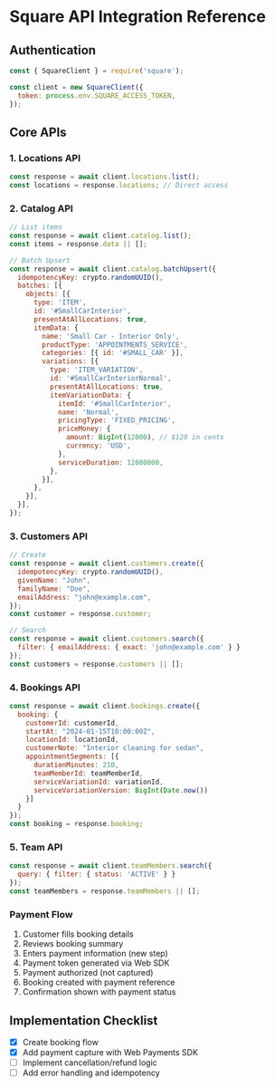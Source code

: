 # Square API Integration Reference

## Authentication

```javascript
const { SquareClient } = require('square');

const client = new SquareClient({
  token: process.env.SQUARE_ACCESS_TOKEN,
});
```

## Core APIs

### 1. Locations API
```javascript
const response = await client.locations.list();
const locations = response.locations; // Direct access
```

### 2. Catalog API
```javascript
// List items
const response = await client.catalog.list();
const items = response.data || [];

// Batch Upsert
const response = await client.catalog.batchUpsert({
  idempotencyKey: crypto.randomUUID(),
  batches: [{
    objects: [{
      type: 'ITEM',
      id: '#SmallCarInterior',
      presentAtAllLocations: true,
      itemData: {
        name: 'Small Car - Interior Only',
        productType: 'APPOINTMENTS_SERVICE',
        categories: [{ id: '#SMALL_CAR' }],
        variations: [{
          type: 'ITEM_VARIATION',
          id: '#SmallCarInteriorNormal',
          presentAtAllLocations: true,
          itemVariationData: {
            itemId: '#SmallCarInterior',
            name: 'Normal',
            pricingType: 'FIXED_PRICING',
            priceMoney: {
              amount: BigInt(12000), // $120 in cents
              currency: 'USD',
            },
            serviceDuration: 12600000,
          },
        }],
      },
    }],
  }],
});
```

### 3. Customers API
```javascript
// Create
const response = await client.customers.create({
  idempotencyKey: crypto.randomUUID(),
  givenName: "John",
  familyName: "Doe",
  emailAddress: "john@example.com",
});
const customer = response.customer;

// Search
const response = await client.customers.search({
  filter: { emailAddress: { exact: 'john@example.com' } }
});
const customers = response.customers || [];
```

### 4. Bookings API
```javascript
const response = await client.bookings.create({
  booking: {
    customerId: customerId,
    startAt: "2024-01-15T10:00:00Z",
    locationId: locationId,
    customerNote: "Interior cleaning for sedan",
    appointmentSegments: [{
      durationMinutes: 210,
      teamMemberId: teamMemberId,
      serviceVariationId: variationId,
      serviceVariationVersion: BigInt(Date.now())
    }]
  }
});
const booking = response.booking;
```

### 5. Team API
```javascript
const response = await client.teamMembers.search({
  query: { filter: { status: 'ACTIVE' } }
});
const teamMembers = response.teamMembers || [];
```

### Payment Flow
1. Customer fills booking details
2. Reviews booking summary
3. Enters payment information (new step)
4. Payment token generated via Web SDK
5. Payment authorized (not captured)
6. Booking created with payment reference
7. Confirmation shown with payment status

## Implementation Checklist

- [x] Create booking flow
- [x] Add payment capture with Web Payments SDK
- [ ] Implement cancellation/refund logic
- [ ] Add error handling and idempotency